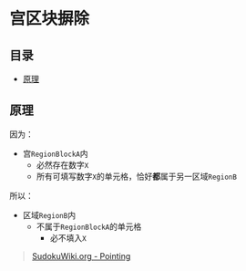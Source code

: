 # 宫区块摒除

<!-- START doctoc generated TOC please keep comment here to allow auto update -->
<!-- DON'T EDIT THIS SECTION, INSTEAD RE-RUN doctoc TO UPDATE -->
## 目录

- [原理](#%E5%8E%9F%E7%90%86)

<!-- END doctoc generated TOC please keep comment here to allow auto update -->

## 原理

因为：
- 宫`RegionBlockA`内
	- 必然存在数字`X`
	- 所有可填写数字`X`的单元格，恰好**都**属于另一区域`RegionB`

所以：
- 区域`RegionB`内
	- 不属于`RegionBlockA`的单元格
		- 必不填入`X`

> [SudokuWiki.org - Pointing](https://www.sudokuwiki.org/Intersection_Removal)
